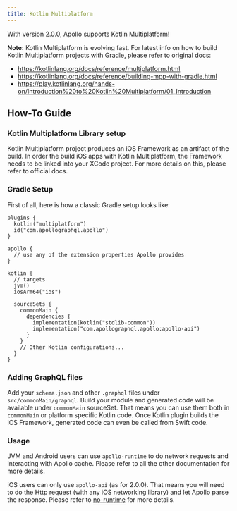 ```yaml
---
title: Kotlin Multiplatform 
---
```


With version 2.0.0, Apollo supports Kotlin Multiplatform! 

**Note:** Kotlin Multiplatform is evolving fast. For latest info on how to build Kotlin Multiplatform projects with Gradle, please refer to
original docs:
- https://kotlinlang.org/docs/reference/multiplatform.html
- https://kotlinlang.org/docs/reference/building-mpp-with-gradle.html
- https://play.kotlinlang.org/hands-on/Introduction%20to%20Kotlin%20Multiplatform/01_Introduction 

## How-To Guide

### Kotlin Multiplatform Library setup

Kotlin Multiplatform project produces an iOS Framework as an artifact of the build. In order the build iOS apps with Kotlin Multiplatform,
the Framework needs to be linked into your XCode project. For more details on this, please refer to official docs. 

### Gradle Setup

First of all, here is how a classic Gradle setup looks like:

```
plugins {
  kotlin("multiplatform")
  id("com.apollographql.apollo")
}                                                           

apollo {
  // use any of the extension properties Apollo provides
}                                                       

kotlin {
  // targets
  jvm()
  iosArm64("ios")

  sourceSets {
    commonMain {
      dependencies {
        implementation(kotlin("stdlib-common"))
        implementation("com.apollographql.apollo:apollo-api")
      }
    }                                    
    // Other Kotlin configurations...
  }
}
```

### Adding GraphQL files

Add your `schema.json` and other `.graphql` files under `src/commonMain/graphql`. Build your module and generated code will be available
under `commonMain` sourceSet. That means you can use them both in `commonMain` or platform specific Kotlin code. Once Kotlin plugin builds
the iOS Framework, generated code can even be called from Swift code.

### Usage

JVM and Android users can use `apollo-runtime` to do network requests and interacting with Apollo cache. Please refer to all the other
documentation for more details.

iOS users can only use `apollo-api` (as for 2.0.0). That means you will need to do the Http request (with any iOS networking library) and
let Apollo parse the response. Please refer to [no-runtime](https://www.apollographql.com/docs/android/advanced/no-runtime) for more
details.
